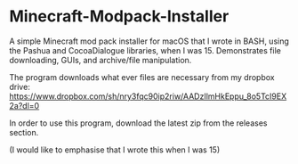 # Minecraft-Modpack-Installer
A simple Minecraft mod pack installer for macOS that I wrote in BASH, using the Pashua and CocoaDialogue libraries, when I was 15. Demonstrates file downloading, GUIs, and archive/file manipulation.

The program downloads what ever files are necessary from my dropbox drive: https://www.dropbox.com/sh/nry3fqc90ip2riw/AADzIlmHkEppu_8o5TcI9EX2a?dl=0

In order to use this program, download the latest zip from the releases section.

(I would like to emphasise that I wrote this when I was 15)
